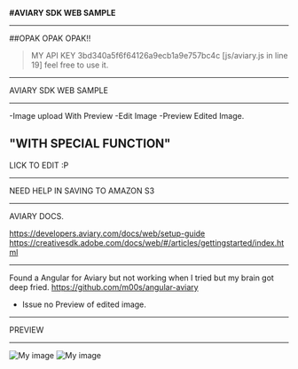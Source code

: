 **#AVIARY SDK WEB SAMPLE**
__________________________________
##OPAK OPAK OPAK!!
>MY API KEY
3bd340a5f6f64126a9ecb1a9e757bc4c
[js/aviary.js in line 19]
feel free to use it.
__________________________________
AVIARY SDK WEB SAMPLE
__________________________________
-Image upload With Preview
-Edit Image
-Preview Edited Image.

"WITH SPECIAL FUNCTION"
----------------------
LICK TO EDIT :P

--------------------------------
NEED HELP IN SAVING TO AMAZON S3

--------------------------------
AVIARY DOCS.

https://developers.aviary.com/docs/web/setup-guide
https://creativesdk.adobe.com/docs/web/#/articles/gettingstarted/index.html

--------------------------------
Found a Angular for Aviary but not working when I tried but my brain got deep fried.
https://github.com/m00s/angular-aviary
 - Issue no Preview of edited image.

--------------------
 PREVIEW
____________________
![My image](username.github.com/repository/image/preview0.jpg)
![My image](username.github.com/repository/image/preview.jpg)
